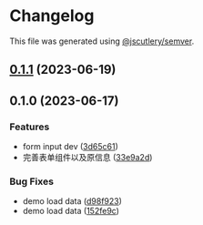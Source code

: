 # Changelog

This file was generated using [@jscutlery/semver](https://github.com/jscutlery/semver).

## [0.1.1](https://github.com/worldprinter/lowcode-material/compare/v0.1.0...v0.1.1) (2023-06-19)

## 0.1.0 (2023-06-17)


### Features

* form input dev ([3d65c61](https://github.com/worldprinter/lowcode-material/commit/3d65c61c59a17f992e327c9ce6a27277d494943a))
* 完善表单组件以及原信息 ([33e9a2d](https://github.com/worldprinter/lowcode-material/commit/33e9a2d667db40d504e2beccc20ec8ebeba8e9fa))


### Bug Fixes

* demo load data ([d98f923](https://github.com/worldprinter/lowcode-material/commit/d98f923c8caba4518a362d32d6535575b4808836))
* demo load data ([152fe9c](https://github.com/worldprinter/lowcode-material/commit/152fe9c3199019a13d98d5a0df752800bd443a38))
